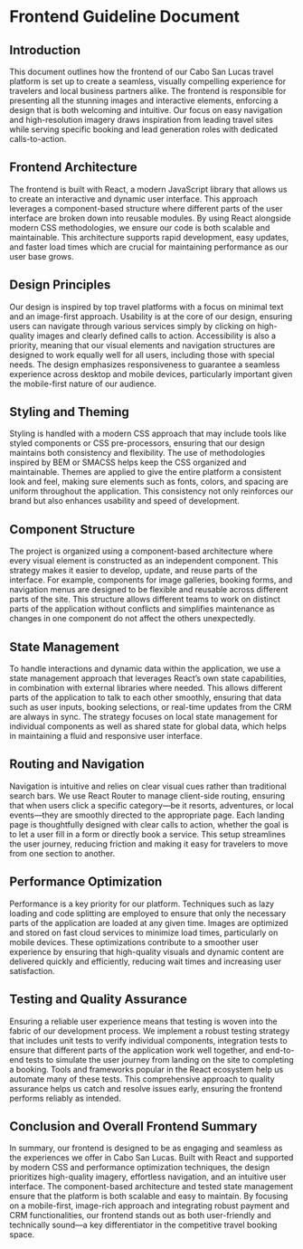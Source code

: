 # Frontend Guideline Document

## Introduction

This document outlines how the frontend of our Cabo San Lucas travel platform is set up to create a seamless, visually compelling experience for travelers and local business partners alike. The frontend is responsible for presenting all the stunning images and interactive elements, enforcing a design that is both welcoming and intuitive. Our focus on easy navigation and high-resolution imagery draws inspiration from leading travel sites while serving specific booking and lead generation roles with dedicated calls-to-action.

## Frontend Architecture

The frontend is built with React, a modern JavaScript library that allows us to create an interactive and dynamic user interface. This approach leverages a component-based structure where different parts of the user interface are broken down into reusable modules. By using React alongside modern CSS methodologies, we ensure our code is both scalable and maintainable. This architecture supports rapid development, easy updates, and faster load times which are crucial for maintaining performance as our user base grows.

## Design Principles

Our design is inspired by top travel platforms with a focus on minimal text and an image-first approach. Usability is at the core of our design, ensuring users can navigate through various services simply by clicking on high-quality images and clearly defined calls to action. Accessibility is also a priority, meaning that our visual elements and navigation structures are designed to work equally well for all users, including those with special needs. The design emphasizes responsiveness to guarantee a seamless experience across desktop and mobile devices, particularly important given the mobile-first nature of our audience.

## Styling and Theming

Styling is handled with a modern CSS approach that may include tools like styled components or CSS pre-processors, ensuring that our design maintains both consistency and flexibility. The use of methodologies inspired by BEM or SMACSS helps keep the CSS organized and maintainable. Themes are applied to give the entire platform a consistent look and feel, making sure elements such as fonts, colors, and spacing are uniform throughout the application. This consistency not only reinforces our brand but also enhances usability and speed of development.

## Component Structure

The project is organized using a component-based architecture where every visual element is constructed as an independent component. This strategy makes it easier to develop, update, and reuse parts of the interface. For example, components for image galleries, booking forms, and navigation menus are designed to be flexible and reusable across different parts of the site. This structure allows different teams to work on distinct parts of the application without conflicts and simplifies maintenance as changes in one component do not affect the others unexpectedly.

## State Management

To handle interactions and dynamic data within the application, we use a state management approach that leverages React’s own state capabilities, in combination with external libraries where needed. This allows different parts of the application to talk to each other smoothly, ensuring that data such as user inputs, booking selections, or real-time updates from the CRM are always in sync. The strategy focuses on local state management for individual components as well as shared state for global data, which helps in maintaining a fluid and responsive user interface.

## Routing and Navigation

Navigation is intuitive and relies on clear visual cues rather than traditional search bars. We use React Router to manage client-side routing, ensuring that when users click a specific category—be it resorts, adventures, or local events—they are smoothly directed to the appropriate page. Each landing page is thoughtfully designed with clear calls to action, whether the goal is to let a user fill in a form or directly book a service. This setup streamlines the user journey, reducing friction and making it easy for travelers to move from one section to another.

## Performance Optimization

Performance is a key priority for our platform. Techniques such as lazy loading and code splitting are employed to ensure that only the necessary parts of the application are loaded at any given time. Images are optimized and stored on fast cloud services to minimize load times, particularly on mobile devices. These optimizations contribute to a smoother user experience by ensuring that high-quality visuals and dynamic content are delivered quickly and efficiently, reducing wait times and increasing user satisfaction.

## Testing and Quality Assurance

Ensuring a reliable user experience means that testing is woven into the fabric of our development process. We implement a robust testing strategy that includes unit tests to verify individual components, integration tests to ensure that different parts of the application work well together, and end-to-end tests to simulate the user journey from landing on the site to completing a booking. Tools and frameworks popular in the React ecosystem help us automate many of these tests. This comprehensive approach to quality assurance helps us catch and resolve issues early, ensuring the frontend performs reliably as intended.

## Conclusion and Overall Frontend Summary

In summary, our frontend is designed to be as engaging and seamless as the experiences we offer in Cabo San Lucas. Built with React and supported by modern CSS and performance optimization techniques, the design prioritizes high-quality imagery, effortless navigation, and an intuitive user interface. The component-based architecture and tested state management ensure that the platform is both scalable and easy to maintain. By focusing on a mobile-first, image-rich approach and integrating robust payment and CRM functionalities, our frontend stands out as both user-friendly and technically sound—a key differentiator in the competitive travel booking space.